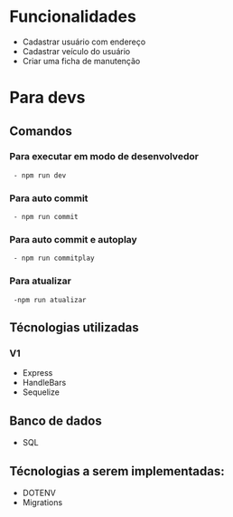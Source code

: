 # Funcionalidades
  - Cadastrar usuário com endereço
  - Cadastrar veículo do usuário
  - Criar uma ficha de manutenção 

# Para devs
  ## Comandos
   ### Para executar em modo de desenvolvedor 
     - npm run dev
   ### Para auto commit 
     - npm run commit 
   ### Para auto commit e autoplay
     - npm run commitplay
   ### Para atualizar 
     -npm run atualizar 
  
## Técnologias utilizadas
 ### V1
  - Express
  - HandleBars
  - Sequelize 
## Banco de dados 
  - SQL

## Técnologias a serem implementadas:
  - DOTENV
  - Migrations

